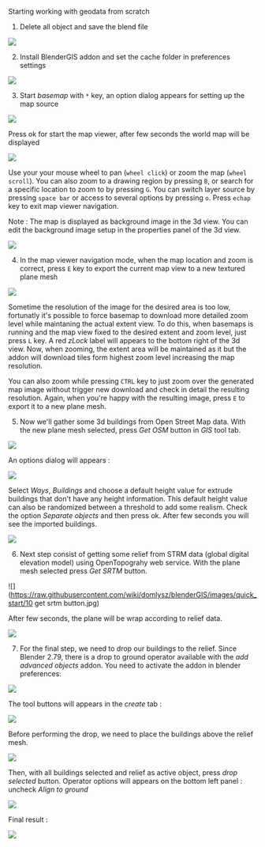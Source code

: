 Starting working with geodata from scratch

1) Delete all object and save the blend file

![](https://raw.githubusercontent.com/wiki/domlysz/blenderGIS/images/quick_start/1_delete.jpg)


2) Install BlenderGIS addon and set the cache folder in preferences settings

![](https://raw.githubusercontent.com/wiki/domlysz/blenderGIS/images/quick_start/2_cache_folder.jpg)

3) Start *basemap* with `*` key, an option dialog appears for setting up the map source

![](https://raw.githubusercontent.com/wiki/domlysz/blenderGIS/images/quick_start/3_basemap.jpg)

Press ok for start the map viewer, after few seconds the world map will be displayed

![](https://raw.githubusercontent.com/wiki/domlysz/blenderGIS/images/quick_start/4_world_map.jpg)

Use your your mouse wheel to pan (`wheel click`) or zoom the map (`wheel scroll`). You can also zoom to a drawing region by pressing `B`, or search for a specific location to zoom to by pressing `G`. You can switch layer source by pressing `space bar` or access to several options by pressing `o`. Press `echap` key to exit map viewer navigation.

Note : The map is displayed as background image in the 3d view. You can edit the background image setup in the properties panel of the 3d view.

![](https://raw.githubusercontent.com/wiki/domlysz/blenderGIS/images/quick_start/5_bkg_image.jpg)


 4) In the map viewer navigation mode, when the map location and zoom is correct, press `E` key to export the current map view to a new textured plane mesh

![](https://raw.githubusercontent.com/wiki/domlysz/blenderGIS/images/quick_start/6_exported_plane_mesh.jpg)

Sometime the resolution of the image for the desired area is too low, fortunatly it's possible to force basemap to download more detailed zoom level while maintaning the actual extent view. To do this, when basemaps is running and the map view fixed to the desired extent and zoom level, just press `L` key. A red *zLock* label will appears to the bottom right of the 3d view. Now, when zooming, the extent area will be maintained as it but the addon will download tiles form highest zoom level increasing the map resolution.

You can also zoom while pressing `CTRL` key to just zoom over the generated map image without trigger new download and check in detail the resulting resolution. Again, when you're happy with the resulting image, press `E` to export it to a new plane mesh.


5) Now we'll gather some 3d buildings from Open Street Map data. With the new plane mesh selected, press *Get OSM* button in *GIS* tool tab.

![](https://raw.githubusercontent.com/wiki/domlysz/blenderGIS/images/quick_start/7_get_osm_button.jpg)

An options dialog will appears :

![](https://raw.githubusercontent.com/wiki/domlysz/blenderGIS/images/quick_start/8_get_osm_options.jpg)

Select *Ways*, *Buildings* and choose a default height value for extrude buildings that don't have any height information. This default height value can also be randomized between a threshold to add some realism. Check the option *Separate objects* and then press ok. After few seconds you will see the imported buildings.


![](https://raw.githubusercontent.com/wiki/domlysz/blenderGIS/images/quick_start/9_osm_result.jpg)


6) Next step consist of getting some relief from STRM data (global digital elevation model) using OpenTopograhy web service. With the plane mesh selected press *Get SRTM* button.


![](https://raw.githubusercontent.com/wiki/domlysz/blenderGIS/images/quick_start/10 get srtm button.jpg)

After few seconds, the plane will be wrap according to relief data.

![](https://raw.githubusercontent.com/wiki/domlysz/blenderGIS/images/quick_start/10_srtm_result.jpg)

7) For the final step, we need to drop our buildings to the relief. Since Blender 2.79, there is a drop to ground operator available with the *add advanced objects* addon. You need to activate the addon in blender preferences:

![](https://raw.githubusercontent.com/wiki/domlysz/blenderGIS/images/quick_start/11_advanced_object_panel.jpg)

The tool buttons will appears in the *create* tab :

![](https://raw.githubusercontent.com/wiki/domlysz/blenderGIS/images/quick_start/12_drop_toolbox.jpg)

Before performing the drop, we need to place the buildings above the relief mesh.

![](https://raw.githubusercontent.com/wiki/domlysz/blenderGIS/images/quick_start/13_drop_before.jpg)

Then, with all buildings selected and relief as active object, press *drop selected* button. Operator options will appears on the bottom left panel : uncheck *Align to ground*

![](https://raw.githubusercontent.com/wiki/domlysz/blenderGIS/images/quick_start/14_drop_options.jpg)

Final result :

![](https://raw.githubusercontent.com/wiki/domlysz/blenderGIS/images/quick_start/15_drop_result.jpg)
